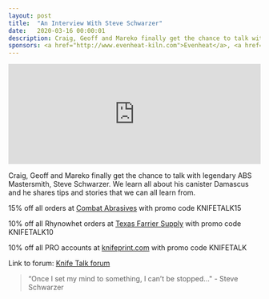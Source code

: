 ```yaml
---
layout: post
title:  "An Interview With Steve Schwarzer"
date:   2020-03-16 00:00:01
description: Craig, Geoff and Mareko finally get the chance to talk with legendary ABS Mastersmith, Steve Schwarzer. We learn all about his canister Damascus and he shares tips and stories that we can all learn from. 
sponsors: <a href="http://www.evenheat-kiln.com">Evenheat</a>, <a href="http://www.combatabrasives.com">Combat Abrasives</a>, <a href="https://www.indasa-abrasives.com">IndasaUSA</a>, <a href="http://www.knifeprint.com">Knifeprint</a>, <a href="http://www.texasfarriersupply.com">Texas Farrier Supply</a> and <a href="https://claryxmetalworks.com">Claryx Metalworks</a>.
---
```

                
<iframe height="200px" width="100%" frameborder="no" scrolling="no" seamless src="https://player.simplecast.com/5988b2a2-94fa-4e89-8243-27b36776c4d4?dark=false"></iframe>

Craig, Geoff and Mareko finally get the chance to talk with legendary ABS Mastersmith, Steve Schwarzer. We learn all about his canister Damascus and he shares tips and stories that we can all learn from.
   
  










      

            
  













  
15% off all orders at  <a href="http://www.combatabrasives.com">Combat Abrasives</a> with promo code KNIFETALK15

10% off all Rhynowhet orders at  <a href="http://www.texasfarriersupply.com">Texas Farrier Supply</a> with promo code KNIFETALK10  

10% off all PRO accounts at <a href="http://www.knifeprint.com">knifeprint.com</a> with promo code KNIFETALK
 

   
  

Link to forum: <a href="http://forum.knifetalk.net">Knife Talk forum</a>




 


<blockquote class="largeQuote">“Once I set my mind to something, I can’t be stopped..." - Steve Schwarzer</blockquote>



